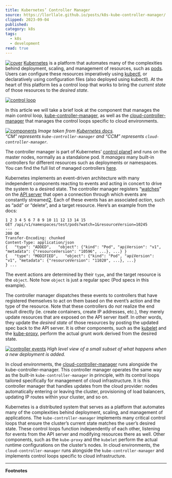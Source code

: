 ```yaml
---
title: Kubernetes’ Controller Manager
source: https://llorllale.github.io/posts/k8s-kube-controller-manager/
clipped: 2023-09-04
published: 
category: k8s
tags:
  - k8s
  - development
read: true
---
```


[![cover](https://llorllale.github.io/assets/img/Kubernetes-icon-color.svg)](https://llorllale.github.io/assets/img/Kubernetes-icon-color.svg) [Kubernetes](https://kubernetes.io/) is a platform that automates many of the complexities behind deployment, scaling, and management of resources, such as [pods](https://kubernetes.io/docs/concepts/workloads/pods/). Users can configure these resources imperatively using [kubectl](https://kubernetes.io/docs/reference/kubectl/), or declaratively using configuration files (also deployed using kubectl). At the heart of this platform lies a control loop that works to bring the *current state* of those resources to the *desired state*.

[![control loop](https://llorllale.github.io/assets/img/k8s-controller-manager/control%20loop.drawio.svg)](https://llorllale.github.io/assets/img/k8s-controller-manager/control%20loop.drawio.svg)

In this article we will take a brief look at the component that manages the main control loop, [kube-controller-manager](https://kubernetes.io/docs/reference/command-line-tools-reference/kube-controller-manager/), as well as the [cloud-controller-manager](https://kubernetes.io/docs/concepts/architecture/cloud-controller/) that manages the control loops specific to cloud environments.

[![components](https://llorllale.github.io/assets/img/k8s-controller-manager/components-of-kubernetes.svg)](https://llorllale.github.io/assets/img/k8s-controller-manager/components-of-kubernetes.svg "Image taken from Kubernetes docs. “CM” represents kube-controller-manager and “CCM” represents cloud-controller-manager.") *Image taken from [Kubernetes docs](https://kubernetes.io/docs/concepts/architecture/cloud-controller/#design).  
“CM” represents `kube-controller-manager` and “CCM” represents `cloud-controller-manager`.*

The controller manager is part of Kubernetes’ [control plane](https://kubernetes.io/docs/concepts/overview/components/#control-plane-components)[1](#fn:1) and runs on the master nodes, normally as a standalone pod. It *manages* many built-in controllers for different resources such as deployments or namespaces. You can find the full list of managed controllers [here](https://github.com/kubernetes/kubernetes/blob/95051a63b323081daf8a3fe55a252eb79f0053aa/cmd/kube-controller-manager/app/controllermanager.go#L434-L480).

Kubernetes implements an event-driven architecture with many independent components reacting to events and acting in concert to drive the system to a desired state. The controller manager registers “[watches](https://kubernetes.io/docs/reference/using-api/api-concepts/#efficient-detection-of-changes)” on the [API server](https://kubernetes.io/docs/concepts/overview/components/#kube-apiserver) that open a connection through which events are constantly streamed[2](#fn:2). Each of these events has an associated *action*, such as “add” or “delete”, and a target resource. Here’s an example from the docs:


```
1 2 3 4 5 6 7 8 9 10 11 12 13 14 15  
GET /api/v1/namespaces/test/pods?watch=1&resourceVersion=10245 
--- 
200 OK 
Transfer-Encoding: chunked 
Content-Type: application/json  
{   "type": "ADDED",   "object": {"kind": "Pod", "apiVersion": "v1", "metadata": {"resourceVersion": "10596", ...}, ...} }
{   "type": "MODIFIED",   "object": {"kind": "Pod", "apiVersion": "v1", "metadata": {"resourceVersion": "11020", ...}, ...} 
} ...
```


The event actions are determined by their `type`, and the target resource is the `object`. Note how `object` is just a regular spec (Pod specs in this example).

The controller manager dispatches these events to controllers that have registered themselves to act on them based on the event’s action and the type of the resource. Note that these controllers do *not* realize the end result directly (ie. create containers, create IP addresses, etc.), they merely update resources that are exposed on the API server itself. In other words, they update the *desired state* of those resources by posting the updated spec back to the API server. It is other components, such as the [kubelet](https://kubernetes.io/docs/concepts/overview/components/#kubelet) and the [kube-proxy](https://kubernetes.io/docs/concepts/overview/components/#kube-proxy), perform the actual grunt work derived from the desired state.

[![controller events](https://llorllale.github.io/assets/img/k8s-controller-manager/kube-controller-manager-events.drawio.png)](https://llorllale.github.io/assets/img/k8s-controller-manager/kube-controller-manager-events.drawio.png "High level view of a small subset of what happens when a new deployment is added.") *High level view of a small subset of what happens when a new deployment is added.*

In cloud environments, the [cloud-controller-manager](https://kubernetes.io/docs/concepts/architecture/cloud-controller/) runs alongside the kube-controller-manager. This controller manager operates the same way as the built-in `kube-controller-manager` in principle, with its control loops tailored specifically for management of cloud infrastructure. It is this controller manager that handles updates from the cloud provider: nodes automatically entering or leaving the cluster, provisioning of load balancers, updating IP routes within your cluster, and so on.

Kubernetes is a distributed system that serves as a platform that automates many of the complexities behind deployment, scaling, and management of applications. The `kube-controller-manager` implements many critical control loops that ensure the cluster’s current state matches the user’s desired state. These control loops function independently of each other, listening for events from the API server and modifying resources there as well. Other components, such as the `kube-proxy` and the `kubelet` perform the actual runtime configurations on the cluster’s nodes. In cloud environments, the `cloud-controller-manager` runs alongside the `kube-controller-manager` and implements control loops specific to cloud infrastructure.

---

**Footnotes**